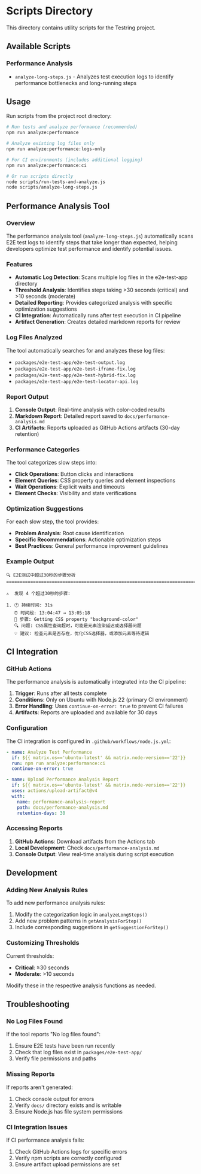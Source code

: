 # Scripts Directory

This directory contains utility scripts for the Testring project.

## Available Scripts

### Performance Analysis

- `analyze-long-steps.js` - Analyzes test execution logs to identify performance bottlenecks and long-running steps

## Usage

Run scripts from the project root directory:

```bash
# Run tests and analyze performance (recommended)
npm run analyze:performance

# Analyze existing log files only
npm run analyze:performance:logs-only

# For CI environments (includes additional logging)
npm run analyze:performance:ci

# Or run scripts directly
node scripts/run-tests-and-analyze.js
node scripts/analyze-long-steps.js
```

## Performance Analysis Tool

### Overview

The performance analysis tool (`analyze-long-steps.js`) automatically scans E2E test logs to identify steps that take longer than expected, helping developers optimize test performance and identify potential issues.

### Features

- **Automatic Log Detection**: Scans multiple log files in the e2e-test-app directory
- **Threshold Analysis**: Identifies steps taking >30 seconds (critical) and >10 seconds (moderate)
- **Detailed Reporting**: Provides categorized analysis with specific optimization suggestions
- **CI Integration**: Automatically runs after test execution in CI pipeline
- **Artifact Generation**: Creates detailed markdown reports for review

### Log Files Analyzed

The tool automatically searches for and analyzes these log files:
- `packages/e2e-test-app/e2e-test-output.log`
- `packages/e2e-test-app/e2e-test-iframe-fix.log`
- `packages/e2e-test-app/e2e-test-hybrid-fix.log`
- `packages/e2e-test-app/e2e-test-locator-api.log`

### Report Output

1. **Console Output**: Real-time analysis with color-coded results
2. **Markdown Report**: Detailed report saved to `docs/performance-analysis.md`
3. **CI Artifacts**: Reports uploaded as GitHub Actions artifacts (30-day retention)

### Performance Categories

The tool categorizes slow steps into:
- **Click Operations**: Button clicks and interactions
- **Element Queries**: CSS property queries and element inspections
- **Wait Operations**: Explicit waits and timeouts
- **Element Checks**: Visibility and state verifications

### Optimization Suggestions

For each slow step, the tool provides:
- **Problem Analysis**: Root cause identification
- **Specific Recommendations**: Actionable optimization steps
- **Best Practices**: General performance improvement guidelines

### Example Output

```
🔍 E2E测试中超过30秒的步骤分析
================================================================================

⚠️  发现 4 个超过30秒的步骤:

1. 🕐 持续时间: 31s
   ⏰ 时间段: 13:04:47 → 13:05:18
   📝 步骤: Getting CSS property "background-color"
   🔍 问题: CSS属性查询超时，可能是元素渲染延迟或选择器问题
   💡 建议: 检查元素是否存在，优化CSS选择器，或添加元素等待逻辑
```

## CI Integration

### GitHub Actions

The performance analysis is automatically integrated into the CI pipeline:

1. **Trigger**: Runs after all tests complete
2. **Conditions**: Only on Ubuntu with Node.js 22 (primary CI environment)
3. **Error Handling**: Uses `continue-on-error: true` to prevent CI failures
4. **Artifacts**: Reports are uploaded and available for 30 days

### Configuration

The CI integration is configured in `.github/workflows/node.js.yml`:

```yaml
- name: Analyze Test Performance
  if: ${{ matrix.os=='ubuntu-latest' && matrix.node-version=='22'}}
  run: npm run analyze:performance:ci
  continue-on-error: true

- name: Upload Performance Analysis Report
  if: ${{ matrix.os=='ubuntu-latest' && matrix.node-version=='22'}}
  uses: actions/upload-artifact@v4
  with:
    name: performance-analysis-report
    path: docs/performance-analysis.md
    retention-days: 30
```

### Accessing Reports

1. **GitHub Actions**: Download artifacts from the Actions tab
2. **Local Development**: Check `docs/performance-analysis.md`
3. **Console Output**: View real-time analysis during script execution

## Development

### Adding New Analysis Rules

To add new performance analysis rules:

1. Modify the categorization logic in `analyzeLongSteps()`
2. Add new problem patterns in `getAnalysisForStep()`
3. Include corresponding suggestions in `getSuggestionForStep()`

### Customizing Thresholds

Current thresholds:
- **Critical**: ≥30 seconds
- **Moderate**: >10 seconds

Modify these in the respective analysis functions as needed.

## Troubleshooting

### No Log Files Found

If the tool reports "No log files found":
1. Ensure E2E tests have been run recently
2. Check that log files exist in `packages/e2e-test-app/`
3. Verify file permissions and paths

### Missing Reports

If reports aren't generated:
1. Check console output for errors
2. Verify `docs/` directory exists and is writable
3. Ensure Node.js has file system permissions

### CI Integration Issues

If CI performance analysis fails:
1. Check GitHub Actions logs for specific errors
2. Verify npm scripts are correctly configured
3. Ensure artifact upload permissions are set

